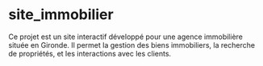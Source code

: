 # site_immobilier
Ce projet est un site interactif développé pour une agence immobilière située en Gironde. Il permet la gestion des biens immobiliers, la recherche de propriétés, et les interactions avec les clients.
